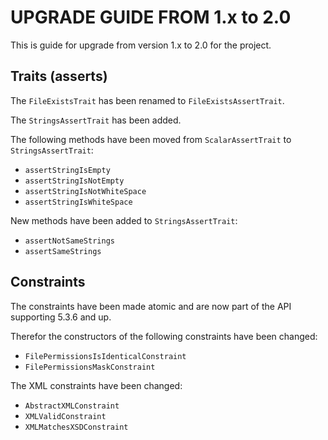 UPGRADE GUIDE FROM 1.x to 2.0
=============================

This is guide for upgrade from version 1.x to 2.0 for the project.

Traits (asserts)
--------------

The `FileExistsTrait` has been renamed to `FileExistsAssertTrait`.

The `StringsAssertTrait` has been added.

The following methods have been moved from `ScalarAssertTrait` to `StringsAssertTrait`:
- `assertStringIsEmpty`
- `assertStringIsNotEmpty`
- `assertStringIsNotWhiteSpace`
- `assertStringIsWhiteSpace`

New methods have been added to `StringsAssertTrait`:
- `assertNotSameStrings`
- `assertSameStrings`

Constraints
--------------

The constraints have been made atomic and are now part of the API supporting 5.3.6 and up.

Therefor the constructors of the following constraints have been changed:
- `FilePermissionsIsIdenticalConstraint`
- `FilePermissionsMaskConstraint`

The XML constraints have been changed:
- `AbstractXMLConstraint`
- `XMLValidConstraint`
- `XMLMatchesXSDConstraint`
